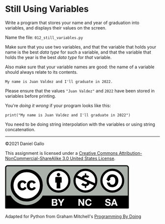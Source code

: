 # Still Using Variables

Write a program that stores your name and year of graduation
into variables, and displays their values on the screen.

Name the file: `012_still_variables.py`

Make sure that you use two variables, and that the variable that holds your name is the best *data type* for such a variable, and that the variable that holds the year is the best *data type* for *that* variable.

Also make sure that your variable names are good: the name of a variable should always relate to its contents.

```
My name is Juan Valdez and I'll graduate in 2022.
```

Please ensure that the values `"Juan Valdez"` and `2022` have been stored in variables before printing.


You're *doing it wrong* if your program looks like this:

```
print("My name is Juan Valdez and I'll graduate in 2022")
```

You need to be doing string interpolation with the variables or using string concatenation.

---


©2021 Daniel Gallo


This assignment is licensed under a
[Creative Commons Attribution-NonCommercial-ShareAlike 3.0 United States License](https://creativecommons.org/licenses/by-nc-sa/3.0/us/deed.en_US).  

![Creative Commons License](images/by-nc-sa.png)





Adapted for Python from Graham Mitchell's [Programming By Doing](https://programmingbydoing.com/)